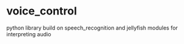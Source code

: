 # voice_control
python library build on speech_recognition and jellyfish modules for interpreting audio
